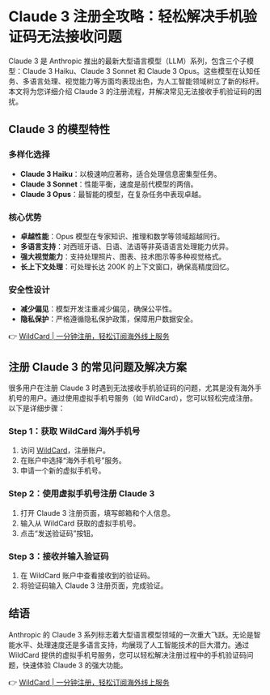 # Claude 3 注册全攻略：轻松解决手机验证码无法接收问题

Claude 3 是 Anthropic 推出的最新大型语言模型（LLM）系列，包含三个子模型：Claude 3 Haiku、Claude 3 Sonnet 和 Claude 3 Opus。这些模型在认知任务、多语言处理、视觉能力等方面均表现出色，为人工智能领域树立了新的标杆。本文将为您详细介绍 Claude 3 的注册流程，并解决常见无法接收手机验证码的困扰。

## Claude 3 的模型特性

### 多样化选择
- **Claude 3 Haiku**：以极速响应著称，适合处理信息密集型任务。
- **Claude 3 Sonnet**：性能平衡，速度是前代模型的两倍。
- **Claude 3 Opus**：最智能的模型，在复杂任务中表现卓越。

### 核心优势
- **卓越性能**：Opus 模型在专家知识、推理和数学等领域超越同行。
- **多语言支持**：对西班牙语、日语、法语等非英语语言处理能力优异。
- **强大视觉能力**：支持处理照片、图表、技术图示等多种视觉格式。
- **长上下文处理**：可处理长达 200K 的上下文窗口，确保高精度回忆。

### 安全性设计
- **减少偏见**：模型开发注重减少偏见，确保公平性。
- **隐私保护**：严格遵循隐私保护政策，保障用户数据安全。

👉 [WildCard | 一分钟注册，轻松订阅海外线上服务](https://bbtdd.com/WildCard)

## 注册 Claude 3 的常见问题及解决方案

很多用户在注册 Claude 3 时遇到无法接收手机验证码的问题，尤其是没有海外手机号的用户。通过使用虚拟手机号服务（如 WildCard），您可以轻松完成注册。以下是详细步骤：

### Step 1：获取 WildCard 海外手机号
1. 访问 [WildCard](https://bbtdd.com/WildCard)，注册账户。
2. 在账户中选择“海外手机号”服务。
3. 申请一个新的虚拟手机号。

### Step 2：使用虚拟手机号注册 Claude 3
1. 打开 Claude 3 注册页面，填写邮箱和个人信息。
2. 输入从 WildCard 获取的虚拟手机号。
3. 点击“发送验证码”按钮。

### Step 3：接收并输入验证码
1. 在 WildCard 账户中查看接收到的验证码。
2. 将验证码输入 Claude 3 注册页面，完成验证。

## 结语

Anthropic 的 Claude 3 系列标志着大型语言模型领域的一次重大飞跃。无论是智能水平、处理速度还是多语言支持，均展现了人工智能技术的巨大潜力。通过 WildCard 提供的虚拟手机号服务，您可以轻松解决注册过程中的手机验证码问题，快速体验 Claude 3 的强大功能。

👉 [WildCard | 一分钟注册，轻松订阅海外线上服务](https://bbtdd.com/WildCard)